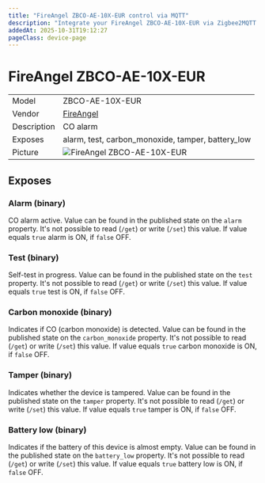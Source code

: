 ```yaml
---
title: "FireAngel ZBCO-AE-10X-EUR control via MQTT"
description: "Integrate your FireAngel ZBCO-AE-10X-EUR via Zigbee2MQTT with whatever smart home infrastructure you are using without the vendor's bridge or gateway."
addedAt: 2025-10-31T19:12:27
pageClass: device-page
---
```


<!-- !!!! -->
<!-- ATTENTION: This file is auto-generated through docgen! -->
<!-- You can only edit the "Notes"-Section between the two comment lines "Notes BEGIN" and "Notes END". -->
<!-- Do not use h1 or h2 heading within "## Notes"-Section. -->
<!-- !!!! -->

# FireAngel ZBCO-AE-10X-EUR

|     |     |
|-----|-----|
| Model | ZBCO-AE-10X-EUR  |
| Vendor  | [FireAngel](/supported-devices/#v=FireAngel)  |
| Description | CO alarm |
| Exposes | alarm, test, carbon_monoxide, tamper, battery_low |
| Picture | ![FireAngel ZBCO-AE-10X-EUR](https://www.zigbee2mqtt.io/images/devices/ZBCO-AE-10X-EUR.png) |


<!-- Notes BEGIN: You can edit here. Add "## Notes" headline if not already present. -->


<!-- Notes END: Do not edit below this line -->




## Exposes

### Alarm (binary)
CO alarm active.
Value can be found in the published state on the `alarm` property.
It's not possible to read (`/get`) or write (`/set`) this value.
If value equals `true` alarm is ON, if `false` OFF.

### Test (binary)
Self-test in progress.
Value can be found in the published state on the `test` property.
It's not possible to read (`/get`) or write (`/set`) this value.
If value equals `true` test is ON, if `false` OFF.

### Carbon monoxide (binary)
Indicates if CO (carbon monoxide) is detected.
Value can be found in the published state on the `carbon_monoxide` property.
It's not possible to read (`/get`) or write (`/set`) this value.
If value equals `true` carbon monoxide is ON, if `false` OFF.

### Tamper (binary)
Indicates whether the device is tampered.
Value can be found in the published state on the `tamper` property.
It's not possible to read (`/get`) or write (`/set`) this value.
If value equals `true` tamper is ON, if `false` OFF.

### Battery low (binary)
Indicates if the battery of this device is almost empty.
Value can be found in the published state on the `battery_low` property.
It's not possible to read (`/get`) or write (`/set`) this value.
If value equals `true` battery low is ON, if `false` OFF.

